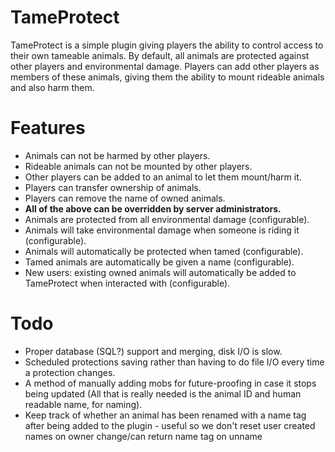 # TameProtect
TameProtect is a simple plugin giving players the ability to control access to their own tameable animals. By default, all animals are protected against other players and environmental damage. Players can add other players as members of these animals, giving them the ability to mount rideable animals and also harm them.

# Features

- Animals can not be harmed by other players.
- Rideable animals can not be mounted by other players.
- Other players can be added to an animal to let them mount/harm it.
- Players can transfer ownership of animals.
- Players can remove the name of owned animals.
- **All of the above can be overridden by server administrators.**
- Animals are protected from all environmental damage (configurable).
- Animals will take environmental damage when someone is riding it (configurable).
- Animals will automatically be protected when tamed (configurable).
- Tamed animals are automatically be given a name (configurable).
- New users: existing owned animals will automatically be added to TameProtect when interacted with (configurable).


# Todo

- Proper database (SQL?) support and merging, disk I/O is slow.
- Scheduled protections saving rather than having to do file I/O every time a protection changes.
- A method of manually adding mobs for future-proofing in case it stops being updated (All that is really needed is the animal ID and human readable name, for naming).
- Keep track of whether an animal has been renamed with a name tag after being added to the plugin - useful so we don't reset user created names on owner change/can return name tag on unname